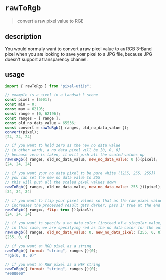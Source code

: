 # `rawToRgb`
> convert a raw pixel value to RGB

## description
You would normally want to convert a raw pixel value to an RGB 3-Band pixel when you
are looking to save your pixel to a JPG file, because JPG doesn't support a transparency channel.

## usage
```js
import { rawToRgb } from "pixel-utils";

// example is a pixel in a Landsat 8 scene
const pixel = [5901];
const min = 0;
const max = 62196;
const range = [0, 62196];
const ranges = [ range ];
const old_no_data_value = 65536;
const convert = rawToRgb({ ranges, old_no_data_value });
convert(pixel);
[24, 24, 24]

// if you want to hold zero as the new no data value
// in other words, a no data pixel will be [0, 0, 0]
// because zero is taken, it will push all the scaled values up
rawToRgb({ ranges, old_no_data_value, new_no_data_value: 0 })(pixel);
[24, 24, 24]

// if you want your no data pixel to be pure white ([255, 255, 255])
// you can set the new no data value to 255
// this will push all the scaled pixel values down
rawToRgb({ ranges, old_no_data_value, new_no_data_value: 255 })(pixel);
[24, 24, 24]

// if you want to flip your pixel values so that as the raw pixel value
// increases the processed result gets darker, pass in true at the end of the params
rawToRgb({ ranges, flip: true })(pixel);
[24, 24, 24]

// if you want to specify a no data color (instead of a singular value)
// in this case, we are specifying red as the no data color for the output
rawToRgb({ ranges, old_no_data_value: 0, new_no_data_pixel: [255, 0, 0] })(0);
[255, 0, 0]

// if you want an RGB pixel as a string
rawToRgb({ format: "string", ranges })(0);
"rgb(0, 0, 0)"

// if you want an RGB pixel as a HEX string
rawToRgb({ format: "string", ranges })(0);
"#000000"
```
